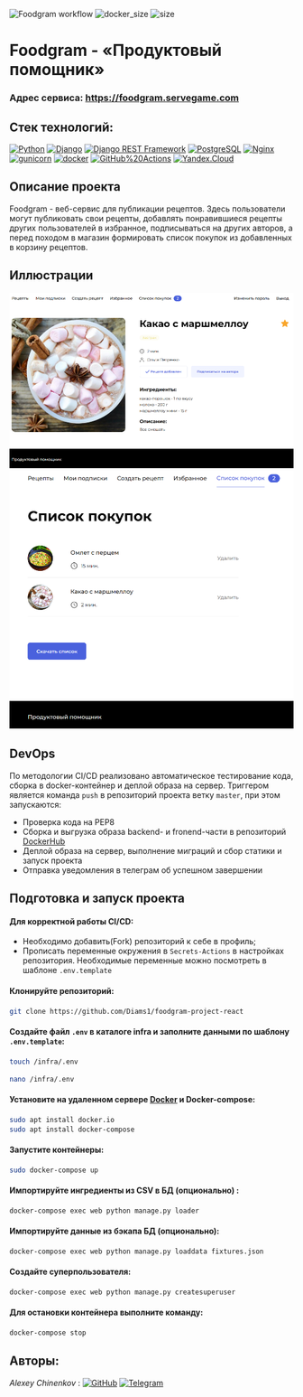 ![Foodgram workflow](https://github.com/Diams1/foodgram-project-react/actions/workflows/foodgram_workflow.yml/badge.svg)
![docker_size](https://img.shields.io/docker/image-size/384134/foodgram_backend?label=Backend%20image%20size&style=flat)
![size](https://img.shields.io/github/repo-size/Diams1/foodgram-project-react?style=flat)

# Foodgram - «Продуктовый помощник»
### Адрес сервиса: https://foodgram.servegame.com


## Стек технологий:  
[![Python](https://img.shields.io/badge/-Python-464646?style=flat-square&logo=Python)](https://www.python.org/)
[![Django](https://img.shields.io/badge/-Django-464646?style=flat-square&logo=Django)](https://www.djangoproject.com/)
[![Django REST Framework](https://img.shields.io/badge/-Django%20REST%20Framework-464646?style=flat-square&logo=Django%20REST%20Framework)](https://www.django-rest-framework.org/)
[![PostgreSQL](https://img.shields.io/badge/-PostgreSQL-464646?style=flat-square&logo=PostgreSQL)](https://www.postgresql.org/)
[![Nginx](https://img.shields.io/badge/-NGINX-464646?style=flat-square&logo=NGINX)](https://nginx.org/ru/)
[![gunicorn](https://img.shields.io/badge/-gunicorn-464646?style=flat-square&logo=gunicorn)](https://gunicorn.org/)
[![docker](https://img.shields.io/badge/-Docker-464646?style=flat-square&logo=docker)](https://www.docker.com/)
[![GitHub%20Actions](https://img.shields.io/badge/-GitHub%20Actions-464646?style=flat-square&logo=GitHub%20actions)](https://github.com/features/actions)
[![Yandex.Cloud](https://img.shields.io/badge/-Yandex.Cloud-464646?style=flat-square&logo=Yandex.Cloud)](https://cloud.yandex.ru/)

## Описание проекта

Foodgram - веб-сервис для публикации рецептов. Здесь пользователи могут публиковать
свои рецепты, добавлять понравившиеся рецепты других пользователей в избранное,
подписываться на других авторов, а перед походом в магазин формировать список покупок
из добавленных в корзину рецептов.

## Иллюстрации
![Иллюстрация к проекту](https://github.com/Diams1/foodgram-project-react/blob/master/detail2.png)  
![Иллюстрация к проекту](https://github.com/Diams1/foodgram-project-react/blob/master/shopping_list2.png)

## DevOps
По методологии CI/CD реализовано автоматическое тестирование кода, сборка в docker-контейнер и деплой образа на сервер.
Триггером является команда ```push``` в репозиторий проекта  ветку ```master```, при этом запускаются:
* Проверка кода на PEP8
* Сборка и выгрузка образа backend- и fronend-части в репозиторий <a href='https://hub.docker.com/'> DockerHub</a>
* Деплой образа на сервер, выполнение миграций и сбор статики и запуск проекта
* Отправка уведомления в телеграм об успешном завершении


## Подготовка и запуск проекта

#### Для корректной работы CI/CD:
* Необходимо добавить(Fork) репозиторий к себе в профиль;
* Прописать переменные окружения в `Secrets-Actions` в настройках репозитория.
Необходимые переменные можно посмотреть в шаблоне `.env.template`

#### Клонируйте репозиторий:
```bash
git clone https://github.com/Diams1/foodgram-project-react
```
#### Создайте файл ```.env``` в каталоге infra и заполните данными по шаблону `.env.template`:
```bash
touch /infra/.env
```
```bash
nano /infra/.env
```

#### Установите на удаленном сервере <a href='https://docs.docker.com/get-docker/'> Docker</a> и Docker-compose:
```bash
sudo apt install docker.io
sudo apt install docker-compose
```
#### Запустите контейнеры:
```bash
sudo docker-compose up
```
#### Импортируйте ингредиенты из CSV в БД (опционально) :
```bash
docker-compose exec web python manage.py loader
```
#### Импортируйте данные из бэкапа БД (опционально):
```bash
docker-compose exec web python manage.py loaddata fixtures.json
```
#### Создайте суперпользователя:
```bash
docker-compose exec web python manage.py createsuperuser
```
#### Для остановки контейнера выполните команду:
```bash
docker-compose stop
```

## Авторы:
_Alexey Chinenkov_ :
[![GitHub](https://img.shields.io/badge/GitHub-100000?style=for-the-badge&logo=github&logoColor=white)](https://github.com/Diams1) 
[![Telegram](https://img.shields.io/badge/Telegram-2CA5E0?style=for-the-badge&logo=telegram&logoColor=white)](https://t.me/Diams)

